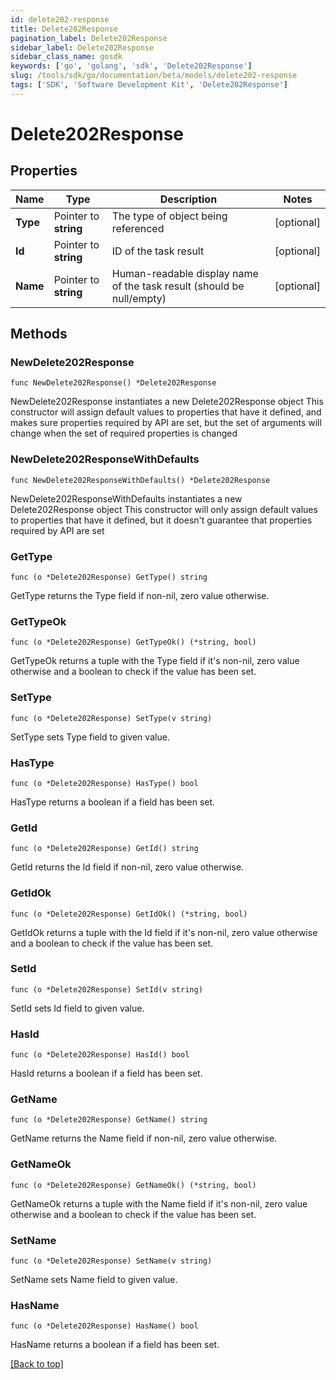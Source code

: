 ```yaml
---
id: delete202-response
title: Delete202Response
pagination_label: Delete202Response
sidebar_label: Delete202Response
sidebar_class_name: gosdk
keywords: ['go', 'golang', 'sdk', 'Delete202Response'] 
slug: /tools/sdk/go/documentation/beta/models/delete202-response
tags: ['SDK', 'Software Development Kit', 'Delete202Response']
---
```


# Delete202Response

## Properties

Name | Type | Description | Notes
------------ | ------------- | ------------- | -------------
**Type** | Pointer to **string** | The type of object being referenced | [optional] 
**Id** | Pointer to **string** | ID of the task result | [optional] 
**Name** | Pointer to **string** | Human-readable display name of the task result (should be null/empty) | [optional] 

## Methods

### NewDelete202Response

`func NewDelete202Response() *Delete202Response`

NewDelete202Response instantiates a new Delete202Response object
This constructor will assign default values to properties that have it defined,
and makes sure properties required by API are set, but the set of arguments
will change when the set of required properties is changed

### NewDelete202ResponseWithDefaults

`func NewDelete202ResponseWithDefaults() *Delete202Response`

NewDelete202ResponseWithDefaults instantiates a new Delete202Response object
This constructor will only assign default values to properties that have it defined,
but it doesn't guarantee that properties required by API are set

### GetType

`func (o *Delete202Response) GetType() string`

GetType returns the Type field if non-nil, zero value otherwise.

### GetTypeOk

`func (o *Delete202Response) GetTypeOk() (*string, bool)`

GetTypeOk returns a tuple with the Type field if it's non-nil, zero value otherwise
and a boolean to check if the value has been set.

### SetType

`func (o *Delete202Response) SetType(v string)`

SetType sets Type field to given value.

### HasType

`func (o *Delete202Response) HasType() bool`

HasType returns a boolean if a field has been set.

### GetId

`func (o *Delete202Response) GetId() string`

GetId returns the Id field if non-nil, zero value otherwise.

### GetIdOk

`func (o *Delete202Response) GetIdOk() (*string, bool)`

GetIdOk returns a tuple with the Id field if it's non-nil, zero value otherwise
and a boolean to check if the value has been set.

### SetId

`func (o *Delete202Response) SetId(v string)`

SetId sets Id field to given value.

### HasId

`func (o *Delete202Response) HasId() bool`

HasId returns a boolean if a field has been set.

### GetName

`func (o *Delete202Response) GetName() string`

GetName returns the Name field if non-nil, zero value otherwise.

### GetNameOk

`func (o *Delete202Response) GetNameOk() (*string, bool)`

GetNameOk returns a tuple with the Name field if it's non-nil, zero value otherwise
and a boolean to check if the value has been set.

### SetName

`func (o *Delete202Response) SetName(v string)`

SetName sets Name field to given value.

### HasName

`func (o *Delete202Response) HasName() bool`

HasName returns a boolean if a field has been set.


[[Back to top]](#) 


